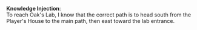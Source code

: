 **Knowledge Injection**:  
To reach Oak's Lab, I know that the correct path is to head south from the Player's House to the main path, then east toward the lab entrance.